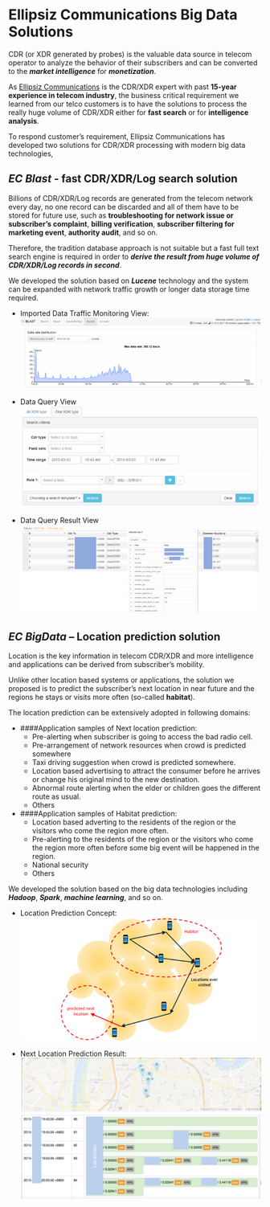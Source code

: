 # Ellipsiz Communications Big Data Solutions

CDR (or XDR generated by probes) is the valuable data source in telecom operator to analyze the behavior of their subscribers and can be converted to the _**market intelligence**_ for _**monetization**_.

As [Ellipsiz Communications](http://www.ellipsiz-comms.com/index.html) is the CDR/XDR expert with past **15-year experience in telecom industry**, the business critical requirement we learned from our telco customers is to have the solutions to process the really huge volume of CDR/XDR either for **fast search** or for **intelligence analysis**. 

To respond customer’s requirement, Ellipsiz Communications has developed two solutions for CDR/XDR processing with modern big data technologies, 

## _**EC Blast**_ - fast CDR/XDR/Log search solution
Billions of CDR/XDR/Log records are generated from the telecom network every day, no one record can be discarded and all of them have to be stored for future use, such as **troubleshooting for network issue or subscriber’s complaint**, **billing verification**, **subscriber filtering for marketing event**, **authority audit**, and so on. 

Therefore, the tradition database approach is not suitable but a fast full text search engine is required in order to ***derive the result from huge volume of CDR/XDR/Log records in second***. 

We developed the solution based on ***Lucene*** technology and the system can be expanded with network traffic growth or longer data storage time required.

- Imported Data Traffic Monitoring View:
![](imgs/a.png)

- Data Query View
![](imgs/b.png)

- Data Query Result View
![](imgs/c.png)

## ***EC BigData*** – Location prediction solution
Location is the key information in telecom CDR/XDR and more intelligence and applications can be derived from subscriber’s mobility. 

Unlike other location based systems or applications, the solution we proposed is to predict the subscriber’s next location in near future and the regions he stays or visits more often (so-called **habitat**). 
    
The location prediction can be extensively adopted in following domains:

- ####Application samples of Next location prediction:
    -   Pre-alerting when subscriber is going to access the bad radio cell.
    -	Pre-arrangement of network resources when crowd is predicted somewhere
    -	Taxi driving suggestion when crowd is predicted somewhere.
    -	Location based advertising to attract the consumer before he arrives or change his original mind to the new destination.
    -	Abnormal route alerting when the elder or children goes the different route as usual.
    -	Others
- ####Application samples of Habitat prediction:
    -	Location based adverting to the residents of the region or the visitors who come the region more often.
    -	Pre-alerting to the residents of the region or the visitors who come the region more often before some big event will be happened in the region.
    -	National security
    -	Others

We developed the solution based on the big data technologies including ***Hadoop***, ***Spark***, ***machine learning***, and so on.
    
- Location Prediction Concept:
![](imgs/d.png)

- Next Location Prediction Result:
![](imgs/e.png)
